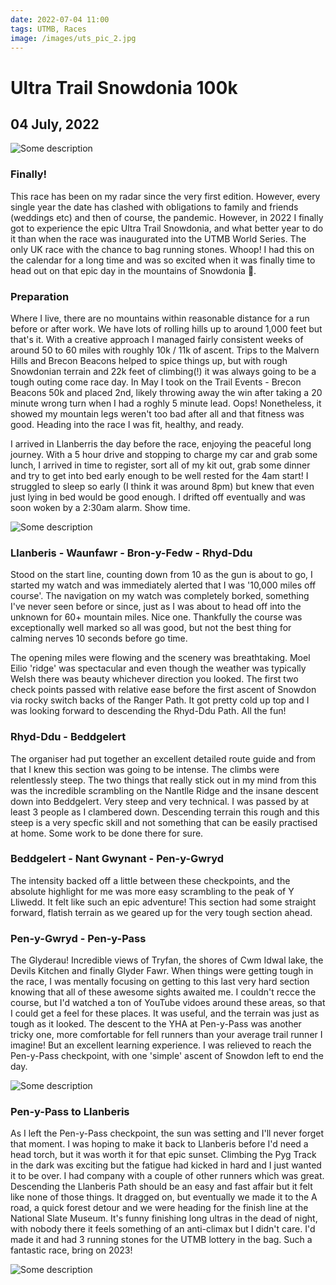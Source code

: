```yaml
---
date: 2022-07-04 11:00
tags: UTMB, Races
image: /images/uts_pic_2.jpg 
---
```


# Ultra Trail Snowdonia 100k

## 04 July, 2022

![Some description](/images/uts_pic_2.jpg)

### Finally!

This race has been on my radar since the very first edition. However, every single year the date has clashed with obligations to family and friends (weddings etc) and then of course, the pandemic. However, in 2022 I finally got to experience the epic Ultra Trail Snowdonia, and what better year to do it than when the race was inaugurated into the UTMB World Series. The only UK race with the chance to bag running stones. Whoop! I had this on the calendar for a long time and was so excited when it was finally time to head out on that epic day in the mountains of Snowdonia 🏴󠁧󠁢󠁷󠁬󠁳󠁿. 

### Preparation

Where I live, there are no mountains within reasonable distance for a run before or after work. We have lots of rolling hills up to around 1,000 feet but that's it. With a creative approach I managed fairly consistent weeks of around 50 to 60 miles with roughly 10k / 11k of ascent. Trips to the Malvern Hills and Brecon Beacons helped to spice things up, but with rough Snowdonian terrain and 22k feet of climbing(!) it was always going to be a tough outing come race day. In May I took on the Trail Events - Brecon Beacons 50k and placed 2nd, likely throwing away the win after taking a 20 minute wrong turn when I had a roghly 5 minute lead. Oops! Nonetheless, it showed my mountain legs weren't too bad after all and that fitness was good. Heading into the race I was fit, healthy, and ready.

I arrived in Llanberris the day before the race, enjoying the peaceful long journey. With a 5 hour drive and stopping to charge my car and grab some lunch, I arrived in time to register, sort all of my kit out, grab some dinner and try to get into bed early enough to be well rested for the 4am start! I struggled to sleep so early (I think it was around 8pm) but knew that even just lying in bed would be good enough. I drifted off eventually and was soon woken by a 2:30am alarm. Show time.

![Some description](/images/uts_pic_3.jpg)

### Llanberis - Waunfawr - Bron-y-Fedw - Rhyd-Ddu

Stood on the start line, counting down from 10 as the gun is about to go, I started my watch and was immediately alerted that I was '10,000 miles off course'. The navigation on my watch was completely borked, something I've never seen before or since, just as I was about to head off into the unknown for 60+ mountain miles. Nice one. Thankfully the course was exceptionally well marked so all was good, but not the best thing for calming nerves 10 seconds before go time.

The opening miles were flowing and the scenery was breathtaking. Moel Eilio 'ridge' was spectacular and even though the weather was typically Welsh there was beauty whichever direction you looked. The first two check points passed with relative ease before the first ascent of Snowdon via rocky switch backs of the Ranger Path. It got pretty cold up top and I was looking forward to descending the Rhyd-Ddu Path. All the fun!

### Rhyd-Ddu - Beddgelert

The organiser had put together an excellent detailed route guide and from that I knew this section was going to be intense. The climbs were  relentlessly steep. The two things that really stick out in my mind from this was the incredible scrambling on the Nantlle Ridge and the insane descent down into Beddgelert. Very steep and very technical. I was passed by at least 3 people as I clambered down. Descending terrain this rough and this steep is a very specfic skill and not something that can be easily practised at home. Some work to be done there for sure.

### Beddgelert - Nant Gwynant - Pen-y-Gwryd

The intensity backed off a little between these checkpoints, and the absolute highlight for me was more easy scrambling to the peak of Y Lliwedd. It felt like such an epic adventure! This section had some straight forward, flatish terrain as we geared up for the very tough section ahead.

### Pen-y-Gwryd - Pen-y-Pass

The Glyderau! Incredible views of Tryfan, the shores of Cwm Idwal lake, the Devils Kitchen and finally Glyder Fawr. When things were getting tough in the race, I was mentally focusing on getting to this last very hard section knowing that all of these awesome sights awaited me. I couldn't recce the course, but I'd watched a ton of YouTube vidoes around these areas, so that I could get a feel for these places. It was useful, and the terrain was just as tough as it looked. The descent to the YHA at Pen-y-Pass was another tricky one, more comfortable for fell runners than your average trail runner I imagine! But an excellent learning experience. I was relieved to reach the Pen-y-Pass checkpoint, with one 'simple' ascent of Snowdon left to end the day.

![Some description](/images/uts_pic_1.jpg)

### Pen-y-Pass to Llanberis

As I left the Pen-y-Pass checkpoint, the sun was setting and I'll never forget that moment. I was hoping to make it back to Llanberis before I'd need a head torch, but it was worth it for that epic sunset. Climbing the Pyg Track in the dark was exciting but the fatigue had kicked in hard and I just wanted it to be over. I had company with a couple of other runners which was great. Descending the Llanberis Path should be an easy and fast affair but it felt like none of those things. It dragged on, but eventually we made it to the A road, a quick forest detour and we were heading for the finish line at the National Slate Museum. It's funny finishing long ultras in the dead of night, with nobody there it feels something of an anti-climax but I didn't care. I'd made it and had 3 running stones for the UTMB lottery in the bag. Such a fantastic race, bring on 2023!

![Some description](/images/uts_pic_4.jpg)




